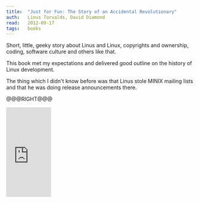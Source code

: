 ```yaml
---
title:	"Just for Fun: The Story of an Accidental Revolutionary"
auth:	Linus Torvalds, David Diamond
read:	2012-09-17
tags:	books
---
```





Short, little, geeky story about Linus and Linux, copyrights and ownership,
coding, software culture and others like that.

This book met my expectations and delivered good outline on the history of
Linux development.

The thing which I didn't know before was that Linus stole MINIX mailing
lists and that he was doing release announcements there.


@@@RIGHT@@@

<iframe src="http://rcm.amazon.com/e/cm?lt1=_blank&bc1=FFFFFF&IS2=1&npa=1&bg1=FFFFFF&fc1=000000&lc1=FF0000&t=wojcadamkoszh-20&o=1&p=8&l=as4&m=amazon&f=ifr&ref=ss_til&asins=0066620732" style="width:120px;height:240px;" scrolling="no" marginwidth="0" marginheight="0" frameborder="0"></iframe>
